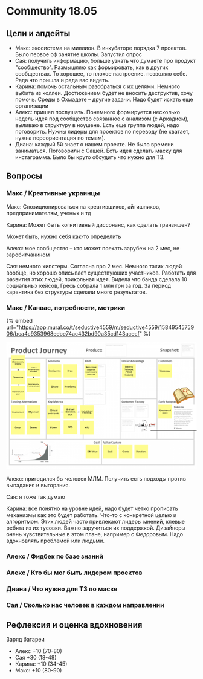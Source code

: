 # Community 18.05

## Цели и апдейты

* Макс: экосистема на миллион. В инкубаторе порядка 7 проектов. Было первое оф занятие школы. Запустил опрос
* Сая: получить информацию, больше узнать что думаете про продукт "сообщество". Размышляю как формировать, как в других сообществах. То хорошее, то плохое настроение. позволяю себе. Рада что пришла и рада вас видеть.
* Карина: помочь остальным разобраться с их целями. Немного выбита из коллеи. Достижением будет не вносить деструктив, хочу помочь. Среды в Охмадете – другие задачи. Надо будет искать еще организации
* Алекс: пришел послушать. Понемного формируется несколько недель идея под сообщество связанное с анализом \(с Аркадием\), выливаю в структуру в ноушене. Есть еще группа людей, надо поговорить. Нужны лидеры для проектов по переводу \(не хватает, нужна переориентация по темам\).
* Диана: каждый 5й знает о нашем проекте. Не было времени заниматься. Поговорили с Сашей. Есть идея сделать маску для инстаграмма. Было бы круто обсудить что нужно для ТЗ.

## Вопросы

### Макс / Креативные украинцы

Макс: Спозиционироваться на креативщиков, айтишников, предпринимателям, ученых и тд

Карина: Может быть когнитивный диссонанс, как сделать транзишен?

Может быть, нужно себя как-то определить

Алекс: мое сообщество – кто может поехать зарубеж на 2 мес, не заробитчанином

Сая: немного хипстеры. Согласна про 2 мес. Немного таких людей вообще, но хорошо описывает существующих участников. Работать для развития этих людей, прикольная идея. Видела что банда сделала 10 социальных кейсов, Гресь собрала 1 млн грн за год. За период карантина без структуры сделали много результатов.

### Макс / Канвас, потребности, метрики

{% embed url="https://app.mural.co/t/seductive4559/m/seductive4559/1584954575906/bca4c9353968eebe74ac432bd90a35cd143acecf" %}

![](../../.gitbook/assets/image%20%28103%29.png)

Алекс: пригодился бы человек МЛМ. Получить есть подходы против выпадания и выгорания.

Сая: я тоже так думаю

Карина: все понятно на уровне идей, надо будет четко прописать механизмы как это будет работать. Что-то с конкретной целью и алгоритмом. Этих людей часто привлекают лидеры мнений, клевые ребята из их тусовки. Важно заручиться их поддержкой. Дизайнеры очень чувствительные в этом плане, например с Федоровым. Надо вдохновлять проблемой или людьми.

### Алекс / Фидбек по базе знаний

### Алекс / Кто бы мог быть лидером проектов

### Диана / Что нужно для ТЗ по маске

### Сая / Сколько нас человек в каждом направлении

## Рефлексия и оценка вдохновения

Заряд батареи

* Алекс +10 \(70-80\)
* Сая +30 \(18-48\)
* Карина: +10 \(34-45\)
* Макс: +10 \(80-90\)

